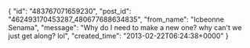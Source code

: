  {
   "id": "483767071659230",
   "post_id": "462493170453287_480677688634835",
   "from_name": "Icbeonne Senama",
   "message": "Why do I need to make a new one? why can't we just get along? lol",
   "created_time": "2013-02-22T06:24:38+0000"
 }

